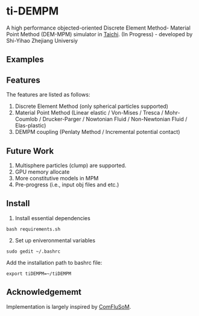 # ti-DEMPM 
A high performance objected-oriented Discrete Element Method- Material Point Method (DEM-MPM) simulator in [Taichi](https://github.com/taichi-dev/taichi). (In Progress) 
                                                              - developed by Shi-Yihao Zhejiang Universiy

## Examples

## Features
The features are listed as follows:
1. Discrete Element Method (only spherical particles supported)
2. Material Point Method (Linear elastic / Von-Mises / Tresca / Mohr-Coumlob / Drucker-Parger / Nowtonian Fluid / Non-Newtonian Fluid / Elas-plastic)
3. DEMPM coupling (Penlaty Method / Incremental potential contact)

## Future Work
1. Multisphere particles (clump) are supported.
2. GPU memory allocate
3. More constitutive models in MPM
4. Pre-progress (i.e., input obj files and etc.)

## Install
1. Install essential dependencies
```
bash requirements.sh
```
2. Set up eniveronmental variables
```
sudo gedit ~/.bashrc
```
Add the installation path to bashrc file:
```
export tiDEMPM=~/tiDEMPM
```

## Acknowledgememt
Implementation is largely inspired by [ComFluSoM](https://github.com/peizhang-cn/ComFluSoM).
